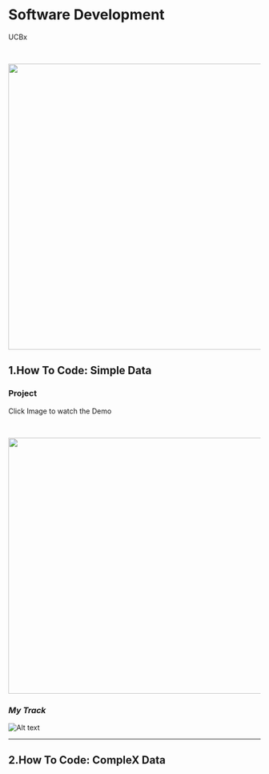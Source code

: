# Software Development
UCBx


<!-- [![Alt text](https://github.com/doct0rX/SoftwareDevelopment/blob/master/photos/masters.jpg?raw=true "Software Development")](https://www.cs.ubc.ca/news/2017/03/ubc-launches-edx-micromasters-program-software-development) -->

<p>
<br /> <div class="separator" style="clear: both; text-align: center;"> <a href="https://www.cs.ubc.ca/news/2017/03/ubc-launches-edx-micromasters-program-software-development"><img alt="" border="0" height="571" src="https://github.com/doct0rX/SoftwareDevelopment/blob/master/screens/masters.jpg" width="1000" /></a></div>
</p>

## 1.How To Code: Simple Data

### **Project**

Click Image to watch the Demo
<p><br /> <div class="separator" style="clear: both; text-align: center;"> <a href="https://www.youtube.com/watch?v=FkR1PlXG2WE&feature=youtu.be"><img alt="" border="0" height="511" src="https://github.com/doct0rX/SoftwareDevelopment/blob/master/HowToCode_SimpleData/finalProject/screens/Screen%20Shot%202018-04-02%20at%204.15.04%20PM.png" width="911" /></a></div>
</p>

### **_My Track_**

![Alt text](https://github.com/doct0rX/SoftwareDevelopment/blob/master/HowToCode_SimpleData/finalProject/screens/Screen%20Shot%202018-04-02%20at%204.11.07%20PM.png)

------

## 2.How To Code: CompleX Data